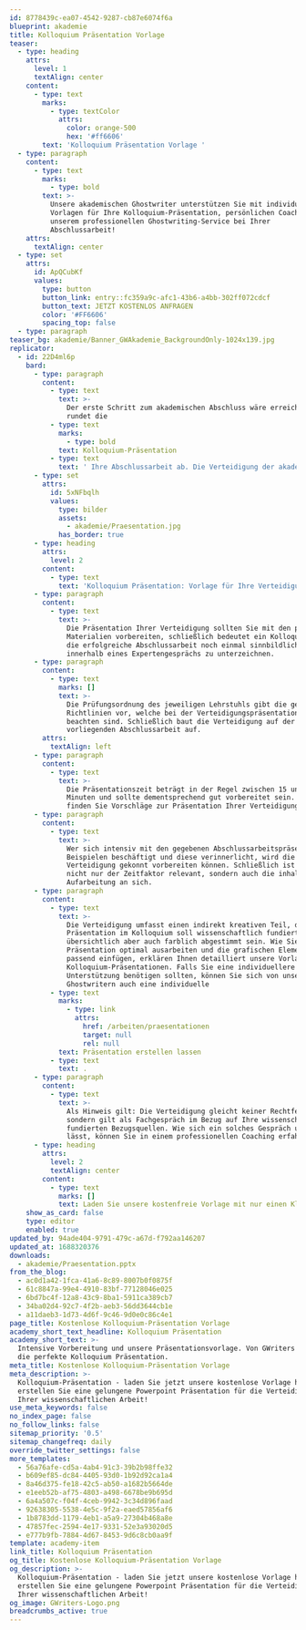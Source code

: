 ```yaml
---
id: 8778439c-ea07-4542-9287-cb87e6074f6a
blueprint: akademie
title: Kolloquium Präsentation Vorlage
teaser:
  - type: heading
    attrs:
      level: 1
      textAlign: center
    content:
      - type: text
        marks:
          - type: textColor
            attrs:
              color: orange-500
              hex: '#ff6606'
        text: 'Kolloquium Präsentation Vorlage '
  - type: paragraph
    content:
      - type: text
        marks:
          - type: bold
        text: >-
          Unsere akademischen Ghostwriter unterstützen Sie mit individuellen
          Vorlagen für Ihre Kolloquium-Präsentation, persönlichen Coachings oder
          unserem professionellen Ghostwriting-Service bei Ihrer
          Abschlussarbeit!
    attrs:
      textAlign: center
  - type: set
    attrs:
      id: ApQCubKf
      values:
        type: button
        button_link: entry::fc359a9c-afc1-43b6-a4bb-302ff072cdcf
        button_text: JETZT KOSTENLOS ANFRAGEN
        color: '#FF6606'
        spacing_top: false
  - type: paragraph
teaser_bg: akademie/Banner_GWAkademie_BackgroundOnly-1024x139.jpg
replicator:
  - id: 22D4ml6p
    bard:
      - type: paragraph
        content:
          - type: text
            text: >-
              Der erste Schritt zum akademischen Abschluss wäre erreicht und nun
              rundet die 
          - type: text
            marks:
              - type: bold
            text: Kolloquium-Präsentation
          - type: text
            text: ' Ihre Abschlussarbeit ab. Die Verteidigung der akademischen Abschlussarbeit ist ein wichtiger Teilbereich, um eigene Expertenkenntnisse gegenüber Professoren auf einem hohen Leistungsniveau nachweisen zu können.'
      - type: set
        attrs:
          id: 5xNFbqlh
          values:
            type: bilder
            assets:
              - akademie/Praesentation.jpg
            has_border: true
      - type: heading
        attrs:
          level: 2
        content:
          - type: text
            text: 'Kolloquium Präsentation: Vorlage für Ihre Verteidigung'
      - type: paragraph
        content:
          - type: text
            text: >-
              Die Präsentation Ihrer Verteidigung sollten Sie mit den passenden
              Materialien vorbereiten, schließlich bedeutet ein Kolloquium auch,
              die erfolgreiche Abschlussarbeit noch einmal sinnbildlich
              innerhalb eines Expertengesprächs zu unterzeichnen.
      - type: paragraph
        content:
          - type: text
            marks: []
            text: >-
              Die Prüfungsordnung des jeweiligen Lehrstuhls gibt die genauen
              Richtlinien vor, welche bei der Verteidigungspräsentation zu
              beachten sind. Schließlich baut die Verteidigung auf der
              vorliegenden Abschlussarbeit auf.
        attrs:
          textAlign: left
      - type: paragraph
        content:
          - type: text
            text: >-
              Die Präsentationszeit beträgt in der Regel zwischen 15 und 20
              Minuten und sollte dementsprechend gut vorbereitet sein. Bei uns
              finden Sie Vorschläge zur Präsentation Ihrer Verteidigung.
      - type: paragraph
        content:
          - type: text
            text: >-
              Wer sich intensiv mit den gegebenen Abschlussarbeitspräsentation
              Beispielen beschäftigt und diese verinnerlicht, wird die eigene
              Verteidigung gekonnt vorbereiten können. Schließlich ist dabei
              nicht nur der Zeitfaktor relevant, sondern auch die inhaltliche
              Aufarbeitung an sich.
      - type: paragraph
        content:
          - type: text
            text: >-
              Die Verteidigung umfasst einen indirekt kreativen Teil, denn die
              Präsentation im Kolloquium soll wissenschaftlich fundiert und
              übersichtlich aber auch farblich abgestimmt sein. Wie Sie Ihre
              Präsentation optimal ausarbeiten und die grafischen Elemente
              passend einfügen, erklären Ihnen detailliert unsere Vorlagen für
              Kolloquium-Präsentationen. Falls Sie eine individuellere
              Unterstützung benötigen sollten, können Sie sich von unseren
              Ghostwritern auch eine individuelle 
          - type: text
            marks:
              - type: link
                attrs:
                  href: /arbeiten/praesentationen
                  target: null
                  rel: null
            text: Präsentation erstellen lassen
          - type: text
            text: .
      - type: paragraph
        content:
          - type: text
            text: >-
              Als Hinweis gilt: Die Verteidigung gleicht keiner Rechtfertigung,
              sondern gilt als Fachgespräch im Bezug auf Ihre wissenschaftlich
              fundierten Bezugsquellen. Wie sich ein solches Gespräch umsetzen
              lässt, können Sie in einem professionellen Coaching erfahren.
      - type: heading
        attrs:
          level: 2
          textAlign: center
        content:
          - type: text
            marks: []
            text: Laden Sie unsere kostenfreie Vorlage mit nur einen Klick herunter!
    show_as_card: false
    type: editor
    enabled: true
updated_by: 94ade404-9791-479c-a67d-f792aa146207
updated_at: 1688320376
downloads:
  - akademie/Praesentation.pptx
from_the_blog:
  - ac0d1a42-1fca-41a6-8c89-8007b0f0875f
  - 61c8847a-99e4-4910-83bf-77128046e025
  - 6bd7bc4f-12a8-43c9-8ba1-5911ca389cb7
  - 34ba02d4-92c7-4f2b-aeb3-56dd3644cb1e
  - a11daeb3-1d73-4d6f-9c46-9d0e0c86c4e1
page_title: Kostenlose Kolloquium-Präsentation Vorlage
academy_short_text_headline: Kolloquium Präsentation
academy_short_text: >-
  Intensive Vorbereitung und unsere Präsentationsvorlage. Von GWriters alles für
  die perfekte Kolloquium Präsentation.
meta_title: Kostenlose Kolloquium-Präsentation Vorlage
meta_description: >-
  Kolloquium-Präsentation - laden Sie jetzt unsere kostenlose Vorlage herunter &
  erstellen Sie eine gelungene Powerpoint Präsentation für die Verteidigung
  Ihrer wissenschaftlichen Arbeit!
use_meta_keywords: false
no_index_page: false
no_follow_links: false
sitemap_priority: '0.5'
sitemap_changefreq: daily
override_twitter_settings: false
more_templates:
  - 56a76afe-cd5a-4ab4-91c3-39b2b98ffe32
  - b609ef85-dc84-4405-93d0-1b92d92ca1a4
  - 8a46d375-fe18-42c5-ab50-a1682b5664de
  - e1eeb52b-af75-4803-a498-6678be9b695d
  - 6a4a507c-f04f-4ceb-9942-3c34d896faad
  - 92638305-5538-4e5c-9f2a-eaed57856af6
  - 1b8783dd-1179-4eb1-a5a9-27304b468a8e
  - 47857fec-2594-4e17-9331-52e3a93020d5
  - e777b9fb-7884-4d67-8453-9d6c8cb0aa9f
template: academy-item
link_title: Kolloquium Präsentation
og_title: Kostenlose Kolloquium-Präsentation Vorlage
og_description: >-
  Kolloquium-Präsentation - laden Sie jetzt unsere kostenlose Vorlage herunter &
  erstellen Sie eine gelungene Powerpoint Präsentation für die Verteidigung
  Ihrer wissenschaftlichen Arbeit!
og_image: GWriters-Logo.png
breadcrumbs_active: true
---
```

